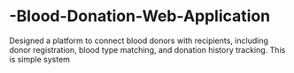 # -Blood-Donation-Web-Application
 Designed a platform to connect blood donors with recipients, including  donor registration, blood type matching, and donation history tracking. This is simple system

